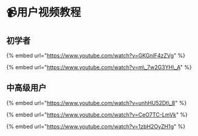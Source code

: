 # 📹用户视频教程

## 初学者

{% embed url="https://www.youtube.com/watch?v=GKGnlF4zZVg" %}

{% embed url="https://www.youtube.com/watch?v=m\_7w2G3YH\_A" %}



## 中高级用户

{% embed url="https://www.youtube.com/watch?v=unhHU52Dt\_8" %}

{% embed url="https://www.youtube.com/watch?v=CeO7TC-LmVk" %}

{% embed url="https://www.youtube.com/watch?v=1zbH2OyZH1g" %}



